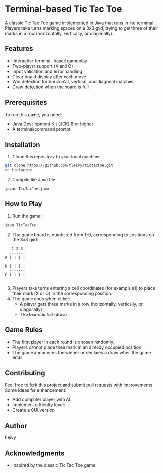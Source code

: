 # Terminal-based Tic Tac Toe

A classic Tic Tac Toe game implemented in Java that runs in the terminal. Players take turns marking spaces on a 3x3 grid, trying to get three of their marks in a row (horizontally, vertically, or diagonally).

## Features

- Interactive terminal-based gameplay
- Two-player support (X and O)
- Input validation and error handling
- Clear board display after each move
- Win detection for horizontal, vertical, and diagonal matches
- Draw detection when the board is full

## Prerequisites

To run this game, you need:
- Java Development Kit (JDK) 8 or higher
- A terminal/command prompt

## Installation

1. Clone this repository to your local machine:
```bash
git clone https://github.com/tleivy/tictactoe.git
cd tictactoe
```

2. Compile the Java file:
```bash
javac TicTacToe.java
```

## How to Play

1. Run the game:
```bash
java TicTacToe
```

2. The game board is numbered from 1-9, corresponding to positions on the 3x3 grid:
```
   1 2 3
  -------
A | | | |
  -------
B | | | |
  -------
C | | | |
  -------
```

3. Players take turns entering a cell coordinates (for example a1) to place their mark (X or O) in the corresponding position.
4. The game ends when either:
   - A player gets three marks in a row (horizontally, vertically, or diagonally)
   - The board is full (draw)

## Game Rules

- The first player in each round is chosen randomly.
- Players cannot place their mark in an already occupied position
- The game announces the winner or declares a draw when the game ends

## Contributing

Feel free to fork this project and submit pull requests with improvements. Some ideas for enhancement:
- Add computer player with AI
- Implement difficulty levels
- Create a GUI version

## Author

tleivy

## Acknowledgments

- Inspired by the classic Tic Tac Toe game
